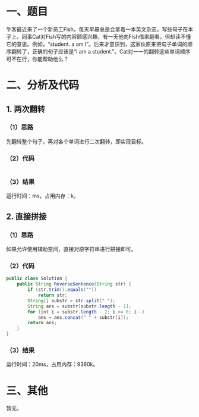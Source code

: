 # 一、题目
牛客最近来了一个新员工Fish，每天早晨总是会拿着一本英文杂志，写些句子在本子上。同事Cat对Fish写的内容颇感兴趣，有一天他向Fish借来翻看，但却读不懂它的意思。例如，“student. a am I”。后来才意识到，这家伙原来把句子单词的顺序翻转了，正确的句子应该是“I am a student.”。Cat对一一的翻转这些单词顺序可不在行，你能帮助他么？  
# 二、分析及代码
## 1. 两次翻转
### （1）思路
先翻转整个句子，再对各个单词进行二次翻转，即实现目标。  
### （2）代码
```java

```
### （3）结果
运行时间：ms，占用内存：k。 
## 2. 直接拼接  
### （1）思路  
如果允许使用辅助空间，直接对原字符串进行拼接即可。  
### （2）代码
```java
public class Solution {
    public String ReverseSentence(String str) {
        if (str.trim().equals(""))
            return str;
        String[] substr = str.split(" ");
        String ans = substr[substr.length - 1];
        for (int i = substr.length - 2; i >= 0; i--)
            ans = ans.concat(" " + substr[i]);
        return ans;
    }
}
```
### （3）结果
运行时间：20ms，占用内存：9360k。 
# 三、其他
暂无。
